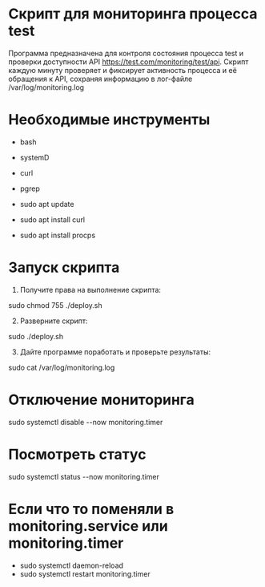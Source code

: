 # Скрипт для мониторинга процесса test
Программа предназначена для контроля состояния процесса test и проверки доступности API https://test.com/monitoring/test/api.
Скрипт каждую минуту проверяет и фиксирует активность процесса и её обращения к API, сохраняя информацию в лог-файле /var/log/monitoring.log

# Необходимые инструменты
- bash
- systemD
- curl
- pgrep

- sudo apt update
- sudo apt install curl
- sudo apt install procps


# Запуск скрипта
1. Получите права на выполнение скрипта:
   
sudo chmod 755 ./deploy.sh

2. Разверните скрипт:

sudo ./deploy.sh

3. Дайте программе поработать и проверьте результаты:

sudo cat /var/log/monitoring.log

# Отключение мониторинга
sudo systemctl disable --now monitoring.timer

# Посмотреть статус
sudo systemctl status --now monitoring.timer

# Если что то поменяли в monitoring.service или monitoring.timer
- sudo systemctl daemon-reload
- sudo systemctl restart monitoring.timer
